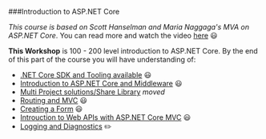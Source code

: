 ###Introduction to ASP.NET Core

*This course is based on Scott Hanselman and Maria Naggaga's MVA on ASP.NET Core*. You can read more and watch the video [here](https://github.com/LadyNaggaga/ASP.NETCoreMVA) :smiley:

**This Workshop** is 100 - 200 level  introduction to ASP.NET Core. By the end of this part of the course you will have understanding of:
 - [.NET Core SDK and Tooling available](https://github.com/AndreiSpatariu/ASP.NETCoreMVA/blob/MVA_Update/Introduction/GettingStarted.md) :smiley:
 - [Introduction to ASP.NET Core and  Middleware](https://github.com/AndreiSpatariu/ASP.NETCoreMVA/blob/MVA_Update/Introduction/IntroductiontoASPNETCore.md) :smiley:
 - [Multi Project solutions/Share Library](https://github.com/AndreiSpatariu/ASP.NETCoreMVA/blob/master/Introduction/sharedlibrary.md) *moved*
 - [Routing and MVC](https://github.com/AndreiSpatariu/ASP.NETCoreMVA/blob/MVA_Update/Introduction/RoutingandMVC.md) :smiley:
 - [Creating a Form](https://github.com/AndreiSpatariu/ASP.NETCoreMVA/blob/MVA_Update/Introduction/CreatingaForm.md) :smiley:
 - [Introuction to Web APIs with ASP.NET Core MVC](https://github.com/LadyNaggaga/ASP.NETCoreMVA/blob/master/Introduction/APIsandMVCCore.md) :smiley:
 - [Logging and Diagnostics](https://github.com/AndreiSpatariu/ASP.NETCoreMVA/blob/master/Introduction/LoggingandDiagnostics.md) :pencil2:
